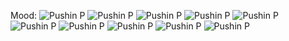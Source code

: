 Mood:
![Pushin P][gif] ![Pushin P][gif] ![Pushin P][gif] ![Pushin P][gif] ![Pushin P][gif] ![Pushin P][gif] ![Pushin P][gif] ![Pushin P][gif] ![Pushin P][gif] ![Pushin P][gif] 

[gif]: https://cdn.discordapp.com/emojis/745354525958996138.gif?v=1 "Pushin P"
